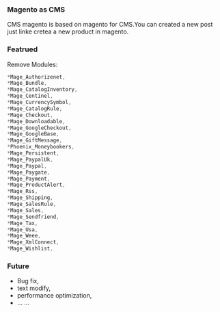 ### Magento as CMS

CMS magento is based on magento for CMS.You can created a new post just linke cretea a new product in magento.

### Featrued
Remove Modules:

```javascript
*Mage_Authorizenet,
*Mage_Bundle,
*Mage_CatalogInventory,
*Mage_Centinel,
*Mage_CurrencySymbol,
*Mage_CatalogRule,
*Mage_Checkout,
*Mage_Downloadable,
*Mage_GoogleCheckout,
*Mage_GoogleBase,
*Mage_GiftMessage,
*Phoenix_Moneybookers,
*Mage_Persistent,
*Mage_PaypalUk,
*Mage_Paypal,
*Mage_Paygate,
*Mage_Payment,
*Mage_ProductAlert,
*Mage_Rss,
*Mage_Shipping,
*Mage_SalesRule,
*Mage_Sales,
*Mage_Sendfriend,
*Mage_Tax,
*Mage_Usa,
*Mage_Weee,
*Mage_XmlConnect,
*Mage_Wishlist,
```

### Future
* Bug fix,
* text modify,
* performance optimization,
* ... ...

